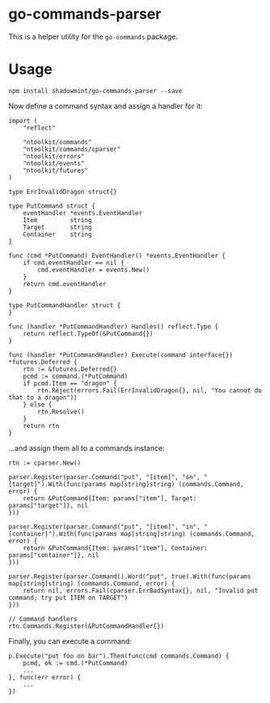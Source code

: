 # go-commands-parser

This is a helper utility for the `go-commands` package.

# Usage

    npm install shadowmint/go-commands-parser --save

Now define a command syntax and assign a handler for it:

    import (
        "reflect"

        "ntoolkit/commands"
        "ntoolkit/commands/cparser"
        "ntoolkit/errors"
        "ntoolkit/events"
        "ntoolkit/futures"
    )

    type ErrInvalidDragon struct{}

    type PutCommand struct {
        eventHandler *events.EventHandler
        Item         string
        Target       string
        Container    string
    }

    func (cmd *PutCommand) EventHandler() *events.EventHandler {
        if cmd.eventHandler == nil {
            cmd.eventHandler = events.New()
        }
        return cmd.eventHandler
    }

    type PutCommandHandler struct {
    }

    func (handler *PutCommandHandler) Handles() reflect.Type {
        return reflect.TypeOf(&PutCommand{})
    }

    func (handler *PutCommandHandler) Execute(command interface{}) *futures.Deferred {
        rtn := &futures.Deferred{}
        pcmd := command.(*PutCommand)
        if pcmd.Item == "dragon" {
            rtn.Reject(errors.Fail(ErrInvalidDragon{}, nil, "You cannot do that to a dragon"))
        } else {
            rtn.Resolve()
        }
        return rtn
    }

...and assign them all to a commands instance:

	rtn := cparser.New()

    parser.Register(parser.Command("put", "[item]", "on", "[target]").With(func(params map[string]string) (commands.Command, error) {
        return &PutCommand{Item: params["item"], Target: params["target"]}, nil
    }))

    parser.Register(parser.Command("put", "[item]", "in", "[container]").With(func(params map[string]string) (commands.Command, error) {
        return &PutCommand{Item: params["item"], Container: params["container"]}, nil
    }))

    parser.Register(parser.Command().Word("put", true).With(func(params map[string]string) (commands.Command, error) {
        return nil, errors.Fail(cparser.ErrBadSyntax{}, nil, "Invalid put command; try put ITEM on TARGET")
    }))

	// Command handlers
	rtn.Commands.Register(&PutCommandHandler{})

Finally, you can execute a command:

    p.Execute("put foo on bar").Then(func(cmd commands.Command) {
        pcmd, ok := cmd.(*PutCommand)
        ...
    }, func(err error) {
        ...
    })
